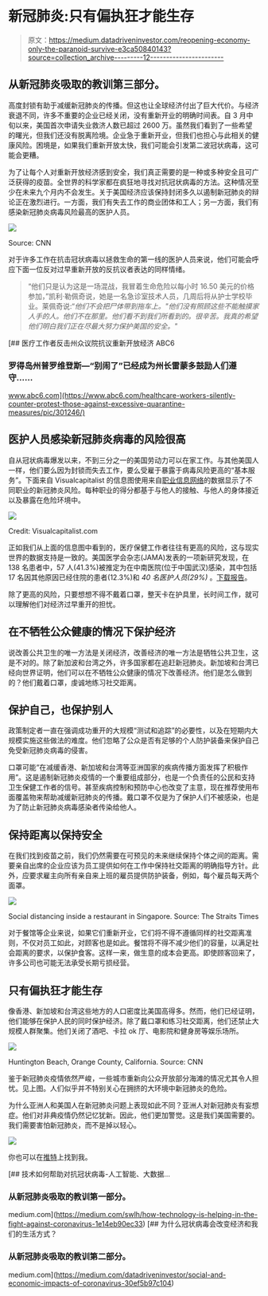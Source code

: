 # 新冠肺炎:只有偏执狂才能生存

> 原文：<https://medium.datadriveninvestor.com/reopening-economy-only-the-paranoid-survive-e3ca50840143?source=collection_archive---------12----------------------->

## 从新冠肺炎吸取的教训第三部分。

高度封锁有助于减缓新冠肺炎的传播。但这也让全球经济付出了巨大代价。与经济衰退不同，许多不重要的企业已经关闭，没有重新开业的明确时间表。自 3 月中旬以来，美国首次申请失业救济人数已超过 2600 万。虽然我们看到了一些希望的曙光，但我们还没有脱离险境。企业急于重新开业，但我们也担心与此相关的健康风险。困境是，如果我们重新开放太快，我们可能会引发第二波冠状病毒，这可能会更糟。

为了让每个人对重新开放经济感到安全，我们真正需要的是一种或多种安全且可广泛获得的疫苗。全世界的科学家都在疯狂地寻找对抗冠状病毒的方法。这种情况至少在未来九个月内不会发生。关于美国经济应该保持封闭多久以遏制新冠肺炎的辩论正在激烈进行。一方面，我们有失去工作的商业团体和工人；另一方面，我们有感染新冠肺炎病毒风险最高的医护人员。

![](img/2255af2c792f68206df96c04894a410c.png)

Source: CNN

对于许多工作在抗击冠状病毒以拯救生命的第一线的医护人员来说，他们可能会呼应下面一位反对过早重新开放的反抗议者表达的同样情绪。

> “他们只是认为这是一场混战，我冒着生命危险以每小时 16.50 美元的价格参加，”凯利·勒佩奇说，她是一名急诊室技术人员，几周后将从护士学校毕业。莱佩奇说:“*他们不会把尸体带到拖车上。"*他们没有照顾这些不能触摸家人手的人。他们不在那里。他们看不到我们所看到的。很辛苦。我真的希望他们明白我们正在尽最大努力保护美国的安全。"**

[](https://www.abc6.com/healthcare-workers-silently-counter-protest-those-against-excessive-quarantine-measures/pic/301246/) [## 医疗工作者反击州众议院抗议重新开放经济 ABC6

### 罗得岛州普罗维登斯—“别闹了”已经成为州长雷蒙多鼓励人们遵守……

www.abc6.com](https://www.abc6.com/healthcare-workers-silently-counter-protest-those-against-excessive-quarantine-measures/pic/301246/) 

## 医护人员感染新冠肺炎病毒的风险很高

自从冠状病毒爆发以来，不到三分之一的美国劳动力可以在家工作。与其他美国人一样，他们要么因为封锁而失去工作，要么受雇于暴露于病毒风险更高的“基本服务”。下面来自 Visualcapitalist 的信息图使用来自[职业信息网络](https://www.onetcenter.org/overview.html)的数据显示了不同职业的新冠肺炎风险。每种职业的得分都基于与他人的接触、与他人的身体接近以及暴露在危险环境中。

![](img/5da2daa59cc49d6d26fd436860d81d89.png)

Credit: Visualcapitalist.com

正如我们从上面的信息图中看到的，医疗保健工作者往往有更高的风险，这与现实世界的数据支持是一致的。美国医学会杂志(JAMA)发表的一项新研究发现，在 138 名患者中，57 人(41.3%)被推定为在中南医院(位于中国武汉)感染，其中包括 17 名因其他原因已经住院的患者(12.3%)和 *40 名医护人员(29%)* 。[下载报告](https://jamanetwork.com/journals/jama/fullarticle/2761044)。

除了更高的风险，只要想想不得不戴着口罩，整天卡在护具里，长时间工作，就可以理解他们对经济过早重开的担忧。

## 在不牺牲公众健康的情况下保护经济

说改善公共卫生的唯一方法是关闭经济，改善经济的唯一方法是牺牲公共卫生，这是不对的。除了新加波和台湾之外，许多国家都在追赶新冠肺炎。新加坡和台湾已经向世界证明，他们可以在不牺牲公众健康的情况下改善经济。他们是怎么做到的？他们戴着口罩，虔诚地练习社交距离。

## 保护自己，也保护别人

政策制定者一直在强调成功重开的大规模“测试和追踪”的必要性，以及在短期内大规模实施这些做法的难度。他们忽略了公众是否有足够的个人防护装备来保护自己免受新冠肺炎病毒的侵害。

口罩可能“在减缓香港、新加坡和台湾等亚洲国家的疾病传播方面发挥了积极作用”。这是遏制新冠肺炎疫情的一个重要组成部分，也是一个负责任的公民和支持卫生保健工作者的信号。甚至疾病控制和预防中心也改变了主意，现在推荐使用布面覆盖物来帮助减缓新冠肺炎的传播。戴口罩不仅是为了保护人们不被感染，也是为了防止新冠肺炎病毒感染者传染给他人。

## 保持距离以保持安全

在我们找到疫苗之前，我们仍然需要在可预见的未来继续保持个体之间的距离。需要亲自出席的企业应该为员工提供如何在工作中保持社交距离的明确指导方针。此外，应要求雇主向所有亲自来上班的雇员提供防护装备，例如，每个雇员每天两个面罩。

![](img/f65894fdcb2ca0c0d74486076b53daa5.png)

Social distancing inside a restaurant in Singapore. Source: The Straits Times

对于餐馆等企业来说，如果它们重新开业，它们将不得不遵循同样的社交距离准则，不仅对员工如此，对顾客也是如此。餐馆将不得不减少他们的容量，以满足社会距离的要求，以保护食客。这样一来，做生意的成本会更高。即使顾客回来了，许多公司也可能无法承受长期亏损经营。

## 只有偏执狂才能生存

像香港、新加坡和台湾这些地方的人口密度比美国高得多。然而，他们已经证明，他们能够在保护人民的同时保护经济。除了戴口罩和练习社交距离，他们还禁止大规模人群聚集。他们关闭了酒吧、卡拉 ok 厅、电影院和健身房等娱乐场所。

![](img/a6d42d74f159df00149e76fe03715487.png)

Huntington Beach, Orange County, California. Source: CNN

鉴于新冠肺炎疫情依然严峻，一些城市重新向公众开放部分海滩的情况尤其令人担忧。见上图。人们似乎并不特别关心在拥挤的大环境中新冠肺炎的危险。

为什么亚洲人和美国人在新冠肺炎问题上表现如此不同？亚洲人对新冠肺炎有妄想症。他们对非典疫情仍然记忆犹新。因此，他们更加警觉。这是我们美国需要的。我们需要害怕新冠肺炎，而不是掉以轻心。

![](img/caaff424a6d9912d20132d263095c4fc.png)

你也可以在[推特](https://twitter.com/desmondyuen1)上找到我。

[](https://medium.com/swlh/how-technology-is-helping-in-the-fight-against-coronavirus-1e14eb90ec33) [## 技术如何帮助对抗冠状病毒-人工智能、大数据…

### 从新冠肺炎吸取的教训第一部分。

medium.com](https://medium.com/swlh/how-technology-is-helping-in-the-fight-against-coronavirus-1e14eb90ec33) [](https://medium.com/datadriveninvestor/social-and-economic-impacts-of-coronavirus-30ef5b97c104) [## 为什么冠状病毒会改变经济和我们的生活方式？

### 从新冠肺炎吸取的教训第二部分。

medium.com](https://medium.com/datadriveninvestor/social-and-economic-impacts-of-coronavirus-30ef5b97c104)